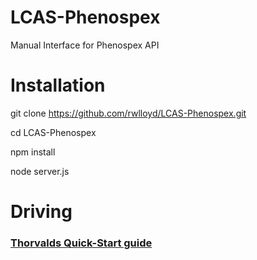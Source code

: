 # LCAS-Phenospex
Manual Interface for Phenospex API

# Installation

  git clone https://github.com/rwlloyd/LCAS-Phenospex.git
  
  cd LCAS-Phenospex
  
  npm install
  
  node server.js

# Driving

### [Thorvalds Quick-Start guide](./DrivingThorvalds.md)




